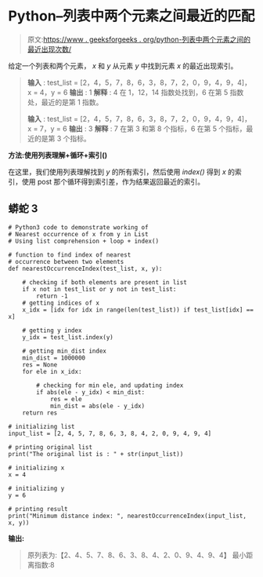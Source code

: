 # Python–列表中两个元素之间最近的匹配

> 原文:[https://www . geeksforgeeks . org/python-列表中两个元素之间的最近出现次数/](https://www.geeksforgeeks.org/python-nearest-occurrence-between-two-elements-in-a-list/)

给定一个列表和两个元素， *x* 和 *y* 从元素 *y* 中找到元素 *x* 的最近出现索引。

> **输入** : test_list = [2，4，5，7，8，6，3，8，7，2，0，9，4，9，4]，x = 4，y = 6
> **输出** : 1
> **解释** : 4 在 1，12，14 指数处找到，6 在第 5 指数处，最近的是第 1 指数。
> 
> **输入** : test_list = [2，4，5，7，8，6，3，8，7，2，0，9，4，9，4]，x = 7，y = 6
> **输出** : 3
> **解释** : 7 在第 3 和第 8 个指标，6 在第 5 个指标，最近的是第 3 个指标。

**方法:使用列表理解+循环+索引()**

在这里，我们使用列表理解找到 *y* 的所有索引，然后使用 *index()* 得到 *x* 的索引，使用 post 那个循环得到索引差，作为结果返回最近的索引。

## 蟒蛇 3

```
# Python3 code to demonstrate working of
# Nearest occurrence of x from y in List
# Using list comprehension + loop + index()

# function to find index of nearest
# occurrence between two elements
def nearestOccurrenceIndex(test_list, x, y):

    # checking if both elements are present in list
    if x not in test_list or y not in test_list:
        return -1
    # getting indices of x
    x_idx = [idx for idx in range(len(test_list)) if test_list[idx] == x]

    # getting y index
    y_idx = test_list.index(y)

    # getting min_dist index
    min_dist = 1000000
    res = None
    for ele in x_idx:

        # checking for min ele, and updating index
        if abs(ele - y_idx) < min_dist:
            res = ele
            min_dist = abs(ele - y_idx)
    return res

# initializing list
input_list = [2, 4, 5, 7, 8, 6, 3, 8, 4, 2, 0, 9, 4, 9, 4]

# printing original list
print("The original list is : " + str(input_list))

# initializing x
x = 4

# initializing y
y = 6

# printing result
print("Minimum distance index: ", nearestOccurrenceIndex(input_list, x, y))
```

**输出:**

> 原列表为:【2、4、5、7、8、6、3、8、4、2、0、9、4、9、4】
> 最小距离指数:8